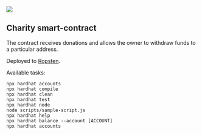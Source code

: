 <img src="https://img.shields.io/badge/Solidity-e6e6e6?style=for-the-badge&logo=solidity&logoColor=black">

## Charity smart-contract


The contract receives donations and allows the owner to withdraw funds to a particular address. 

Deployed to [Ropsten](https://faucet.ropsten.be). 

Available tasks:

```shell
npx hardhat accounts
npx hardhat compile
npx hardhat clean
npx hardhat test
npx hardhat node
node scripts/sample-script.js
npx hardhat help
npx hardhat balance --account [ACCOUNT]
npx hardhat accounts
```
